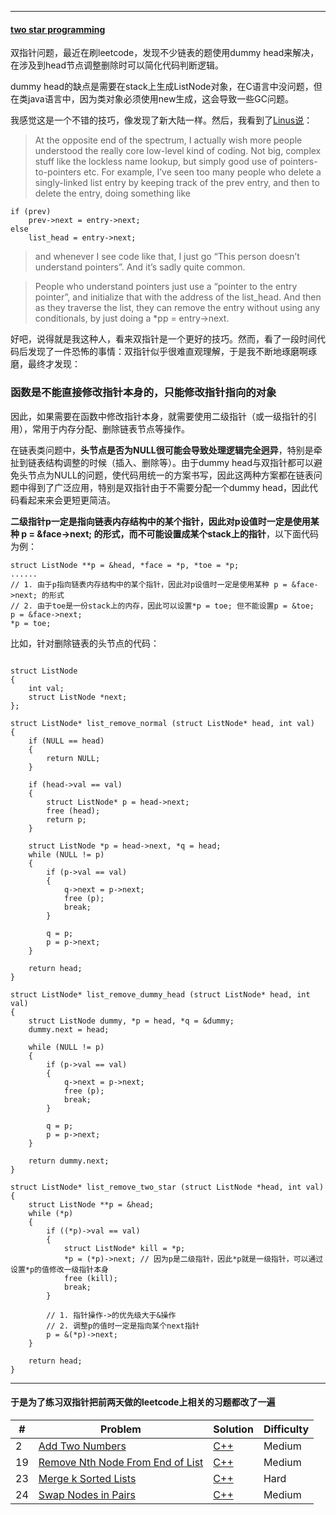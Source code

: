 


----
#### [two star programming](http://wordaligned.org/articles/two-star-programming)

双指针问题，最近在刷leetcode，发现不少链表的题使用dummy head来解决，在涉及到head节点调整删除时可以简化代码判断逻辑。

dummy head的缺点是需要在stack上生成ListNode对象，在C语言中没问题，但在类java语言中，因为类对象必须使用new生成，这会导致一些GC问题。

我感觉这是一个不错的技巧，像发现了新大陆一样。然后，我看到了[Linus说](https://meta.slashdot.org/story/12/10/11/0030249/linus-torvalds-answers-your-questions)：

>At the opposite end of the spectrum, I actually wish more people understood the really core low-level kind of coding. Not big, complex stuff like the lockless name lookup, but simply good use of pointers-to-pointers etc. For example, I’ve seen too many people who delete a singly-linked list entry by keeping track of the prev entry, and then to delete the entry, doing something like

    if (prev)
        prev->next = entry->next;
    else
        list_head = entry->next;

>and whenever I see code like that, I just go “This person doesn’t understand pointers”. And it’s sadly quite common.

>People who understand pointers just use a “pointer to the entry pointer”, and initialize that with the address of the list_head. And then as they traverse the list, they can remove the entry without using any conditionals, by just doing a *pp = entry->next.

好吧，说得就是我这种人，看来双指针是一个更好的技巧。然而，看了一段时间代码后发现了一件恐怖的事情：双指针似乎很难直观理解，于是我不断地琢磨啊琢磨，最终才发现：


### 函数是不能直接修改指针本身的，只能修改指针指向的对象

因此，如果需要在函数中修改指针本身，就需要使用二级指针（或一级指针的引用），常用于内存分配、删除链表节点等操作。

在链表类问题中，**头节点是否为NULL很可能会导致处理逻辑完全迥异**，特别是牵扯到链表结构调整的时候（插入、删除等）。由于dummy head与双指针都可以避免头节点为NULL的问题，使代码用统一的方案书写，因此这两种方案都在链表问题中得到了广泛应用，特别是双指针由于不需要分配一个dummy head，因此代码看起来来会更短更简洁。

**二级指针p一定是指向链表内存结构中的某个指针，因此对p设值时一定是使用某种 p = &face->next; 的形式，而不可能设置成某个stack上的指针**，以下面代码为例：

```
struct ListNode **p = &head, *face = *p, *toe = *p;
......
// 1. 由于p指向链表内存结构中的某个指针，因此对p设值时一定是使用某种 p = &face->next; 的形式
// 2. 由于toe是一份stack上的内存，因此可以设置*p = toe; 但不能设置p = &toe;
p = &face->next;
*p = toe;
```

比如，针对删除链表的头节点的代码：

```

struct ListNode
{
    int val;
    struct ListNode *next;
};

struct ListNode* list_remove_normal (struct ListNode* head, int val)
{
    if (NULL == head)
    {
        return NULL;
    }

    if (head->val == val)
    {
        struct ListNode* p = head->next;
        free (head);
        return p;
    }

    struct ListNode *p = head->next, *q = head;
    while (NULL != p)
    {
        if (p->val == val)
        {
            q->next = p->next;
            free (p);
            break;
        }

        q = p;
        p = p->next;
    }

    return head;
}

struct ListNode* list_remove_dummy_head (struct ListNode* head, int val)
{
    struct ListNode dummy, *p = head, *q = &dummy;
    dummy.next = head;

    while (NULL != p)
    {
        if (p->val == val)
        {
            q->next = p->next;
            free (p);
            break;
        }

        q = p;
        p = p->next;
    }

    return dummy.next;
}

struct ListNode* list_remove_two_star (struct ListNode *head, int val)
{
    struct ListNode **p = &head;
    while (*p)
    {
        if ((*p)->val == val)
        {
            struct ListNode* kill = *p;
            *p = (*p)->next; // 因为p是二级指针，因此*p就是一级指针，可以通过设置*p的值修改一级指针本身
            free (kill);
            break;
        }
        
        // 1. 指针操作->的优先级大于&操作
        // 2. 调整p的值时一定是指向某个next指针
        p = &(*p)->next;
    }

    return head;
}

```

----
#### 于是为了练习双指针把前两天做的leetcode上相关的习题都改了一遍

|#   |Problem    |Solution   |Difficulty	
--- |---        |---        |---
|2	    | [Add Two Numbers](https://leetcode.com/problems/add-two-numbers) | [C++](https://github.com/lixianmin/leetcode/tree/master/algorithms/add-two-numbers) | Medium |
|19     | [Remove Nth Node From End of List](https://github.com/lixianmin/leetcode/tree/master/algorithms/remove-nth-node-from-end-of-list) | [C++](https://github.com/lixianmin/leetcode/tree/master/algorithms/remove-nth-node-from-end-of-list) | Medium |
|23	  | [Merge k Sorted Lists](https://leetcode.com/problems/merge-k-sorted-lists/)  | [C++](https://github.com/lixianmin/leetcode/tree/master/algorithms/merge-k-sorted-lists) | Hard |
|24	  | [Swap Nodes in Pairs](https://leetcode.com/problems/swap-nodes-in-pairs/) | [C++](https://github.com/lixianmin/leetcode/tree/master/algorithms/swap-nodes-in-pairs) | Medium |
